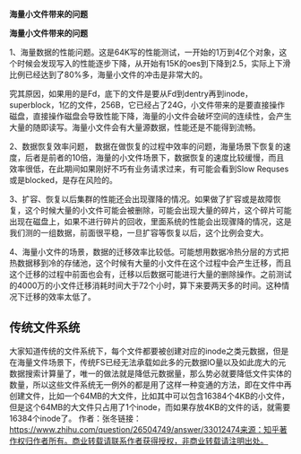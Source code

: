 **海量小文件带来的问题**

**海量小文件带来的问题**

1、海量数据的性能问题。这是64K写的性能测试，一开始的1万到4亿个对象，这个时候会发现写入的性能逐步下降，从开始有15K的oes到下降到2.5，实际上下滑比例已经达到了80%多，海量小文件的冲击是非常大的。

究其原因，如果用的是Fd，底下的文件是要从Fd到dentry再到inode，superblock，1亿的文件，256B，它已经占了24G，小文件带来的是要直接操作磁盘，直接操作磁盘会导致性能下降，海量的小文件会破坏空间的连续性，会产生大量的随即读写。海量小文件会有大量源数据，性能还是不能得到流畅。

2、数据恢复效率问题， 数据在做恢复的过程中效率的问题，海量场景下恢复的速度，后者是前者的10倍，海量的小文件场景下，数据恢复的速度比较缓慢，而且效率很低，在此期间如果刚好不巧有业务请求过来，有可能会看到Slow Requses或是blocked，是存在风险的。

3、扩容、恢复以后集群的性能还会出现骤降的情况。如果做了扩容或是故障恢复，这个时候大量的小文件可能会被删除，可能会出现大量的碎片，这个碎片可能出现在磁盘上，如果不进行碎片的回收，里面系统的性能会出现骤降的情况，这是我们测的一组数据，前面很平稳，一旦扩容等恢复以后，这个比例会变大。

4、海量小文件的场景，数据的迁移效率比较低。可能想用数据冷热分层的方式把热数据移到冷的存储池，这个时候有大量的小文件在这个过程中会产生迁移，而且这个迁移的过程中前面也会有，迁移以后数据可能进行大量的删除操作。之前测试的4000万的小文件迁移消耗时间大于72个小时，算下来要两天多的时间。这种情况下迁移的效率太低了。



## 传统文件系统

大家知道传统的文件系统下，每个文件都要被创建对应的inode之类元数据，但是在海量文件场景下，传统FS已经无法承载如此多的元数据IO量以及如此庞大的元数据搜索计算量了，唯一的做法就是降低元数据量，那么势必就要降低文件实体的数量，所以这些文件系统无一例外的都是用了这样一种变通的方法，即在文件中再创建文件，比如一个64MB的大文件，比如其中可以包含16384个4KB的小文件，但是这个64MB的大文件只占用了1个inode，而如果存放4KB的文件的话，就需要16384个inode了。
作者：张冬链接：https://www.zhihu.com/question/26504749/answer/33012474来源：知乎著作权归作者所有。商业转载请联系作者获得授权，非商业转载请注明出处。